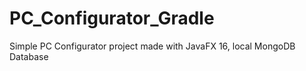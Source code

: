 # PC_Configurator_Gradle
 
Simple PC Configurator project made with JavaFX 16, local MongoDB Database